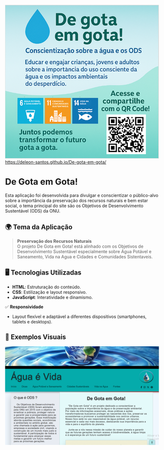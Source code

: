 
![Captura de Tela 1](./img/ENCARTE.png)
https://deleon-santos.github.io/De-gota-em-gota/  

# De Gota em Gota!

Esta aplicação foi desenvolvida para divulgar e conscientizar o público-alvo sobre a importância da preservação dos recursos naturais e bem estar social, o tema principal do site são os Objetivos de Desenvolvimento Sustentável (ODS) da ONU.

## 🌍 Tema da Aplicação

> **Preservação dos Recursos Naturais**  
O projeto De Gota em Gota! está alinhado com os Objetivos de Desenvolvimento Sustentável especialmente sobre Água Potável e Saneamento, Vida na Agua e Cidades e Comunidades Sistentaveis.

## 🖥️ Tecnologias Utilizadas

- **HTML**: Estruturação do conteúdo.
- **CSS**: Estilização e layout responsivo.
- **JavaScript**: Interatividade e dinamismo.

✅ **Responsividade**  
- Layout flexível e adaptável a diferentes dispositivos (smartphones, tablets e desktops).

## 📸 Exemplos Visuais

![Captura de Tela 2](/img/print-projeto.png)




